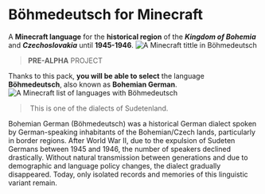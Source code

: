 # Böhmedeutsch for Minecraft
A **Minecraft language** for the **historical region** of the ***Kingdom of Bohemia*** and ***Czechoslovakia*** until **1945-1946**.
![A Minecraft tittle in Böhmedeutsch](https://github.com/Skymmel/mclang-boehmedeutsch/blob/main/img/title.png?raw=true)
> **PRE-ALPHA** PROJECT

Thanks to this pack, **you will be able to select** the language **Böhmedeutsch**, also known as **Bohemian German**.
![A Minecraft list of languages with Böhmedeutsch](https://github.com/Skymmel/mclang-boehmedeutsch/blob/main/img/langs.png?raw=true)
> This is one of the dialects of Sudetenland.

Bohemian German (Böhmedeutsch) was a historical German dialect spoken by German-speaking inhabitants of the Bohemian/Czech lands, particularly in border regions. After World War II, due to the expulsion of Sudeten Germans between 1945 and 1946, the number of speakers declined drastically. Without natural transmission between generations and due to demographic and language policy changes, the dialect gradually disappeared. Today, only isolated records and memories of this linguistic variant remain.
